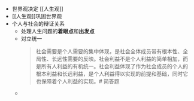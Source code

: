 - 世界观决定 [[人生观]]
- [[人生观]]巩固世界观
- 个人与社会的辩证关系
	- 处理人生问题的**着眼点**和**出发点**
	- 对立统一
	  > 社会需要是个人需要的集中体现，是社会全体成员带有根本性、全局性、长远性需要的反映。社会利益不是个人利益的简单相加，而是所有人利益的有机统一。社会利益体现了作为社会成员的个人的根本利益和长远利益，是个人利益得以实现的前提和基础，同时它也保障着个人利益的实现。# 简答题
	-